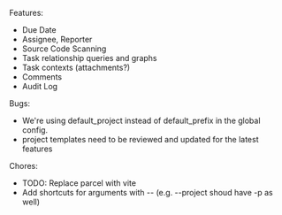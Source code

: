 Features:
- Due Date
- Assignee, Reporter
- Source Code Scanning
- Task relationship queries and graphs
- Task contexts (attachments?)
- Comments
- Audit Log

Bugs:
- We're using default_project instead of default_prefix in the global config.
- project templates need to be reviewed and updated for the latest features

Chores:
- TODO: Replace parcel with vite
- Add shortcuts for arguments with -- (e.g. --project shoud have -p as well)